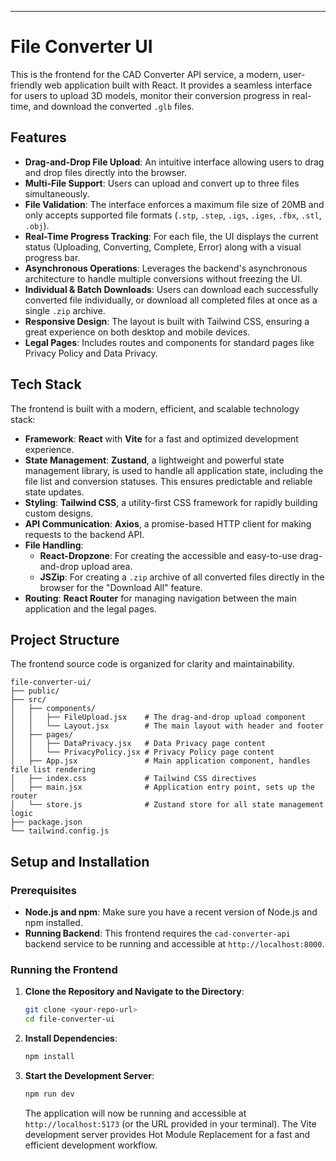 -----

# File Converter UI

This is the frontend for the CAD Converter API service, a modern, user-friendly web application built with React. It provides a seamless interface for users to upload 3D models, monitor their conversion progress in real-time, and download the converted `.glb` files.

## Features

  * **Drag-and-Drop File Upload**: An intuitive interface allowing users to drag and drop files directly into the browser.
  * **Multi-File Support**: Users can upload and convert up to three files simultaneously.
  * **File Validation**: The interface enforces a maximum file size of 20MB and only accepts supported file formats (`.stp`, `.step`, `.igs`, `.iges`, `.fbx`, `.stl`, `.obj`).
  * **Real-Time Progress Tracking**: For each file, the UI displays the current status (Uploading, Converting, Complete, Error) along with a visual progress bar.
  * **Asynchronous Operations**: Leverages the backend's asynchronous architecture to handle multiple conversions without freezing the UI.
  * **Individual & Batch Downloads**: Users can download each successfully converted file individually, or download all completed files at once as a single `.zip` archive.
  * **Responsive Design**: The layout is built with Tailwind CSS, ensuring a great experience on both desktop and mobile devices.
  * **Legal Pages**: Includes routes and components for standard pages like Privacy Policy and Data Privacy.

## Tech Stack

The frontend is built with a modern, efficient, and scalable technology stack:

  * **Framework**: **React** with **Vite** for a fast and optimized development experience.
  * **State Management**: **Zustand**, a lightweight and powerful state management library, is used to handle all application state, including the file list and conversion statuses. This ensures predictable and reliable state updates.
  * **Styling**: **Tailwind CSS**, a utility-first CSS framework for rapidly building custom designs.
  * **API Communication**: **Axios**, a promise-based HTTP client for making requests to the backend API.
  * **File Handling**:
      * **React-Dropzone**: For creating the accessible and easy-to-use drag-and-drop upload area.
      * **JSZip**: For creating a `.zip` archive of all converted files directly in the browser for the "Download All" feature.
  * **Routing**: **React Router** for managing navigation between the main application and the legal pages.

## Project Structure

The frontend source code is organized for clarity and maintainability.

```
file-converter-ui/
├── public/
├── src/
│   ├── components/
│   │   ├── FileUpload.jsx    # The drag-and-drop upload component
│   │   └── Layout.jsx        # The main layout with header and footer
│   ├── pages/
│   │   ├── DataPrivacy.jsx   # Data Privacy page content
│   │   └── PrivacyPolicy.jsx # Privacy Policy page content
│   ├── App.jsx               # Main application component, handles file list rendering
│   ├── index.css             # Tailwind CSS directives
│   ├── main.jsx              # Application entry point, sets up the router
│   └── store.js              # Zustand store for all state management logic
├── package.json
└── tailwind.config.js
```

## Setup and Installation

### Prerequisites

  * **Node.js and npm**: Make sure you have a recent version of Node.js and npm installed.
  * **Running Backend**: This frontend requires the `cad-converter-api` backend service to be running and accessible at `http://localhost:8000`.

### Running the Frontend

1.  **Clone the Repository and Navigate to the Directory**:

    ```bash
    git clone <your-repo-url>
    cd file-converter-ui
    ```

2.  **Install Dependencies**:

    ```bash
    npm install
    ```

3.  **Start the Development Server**:

    ```bash
    npm run dev
    ```

    The application will now be running and accessible at `http://localhost:5173` (or the URL provided in your terminal). The Vite development server provides Hot Module Replacement for a fast and efficient development workflow.
